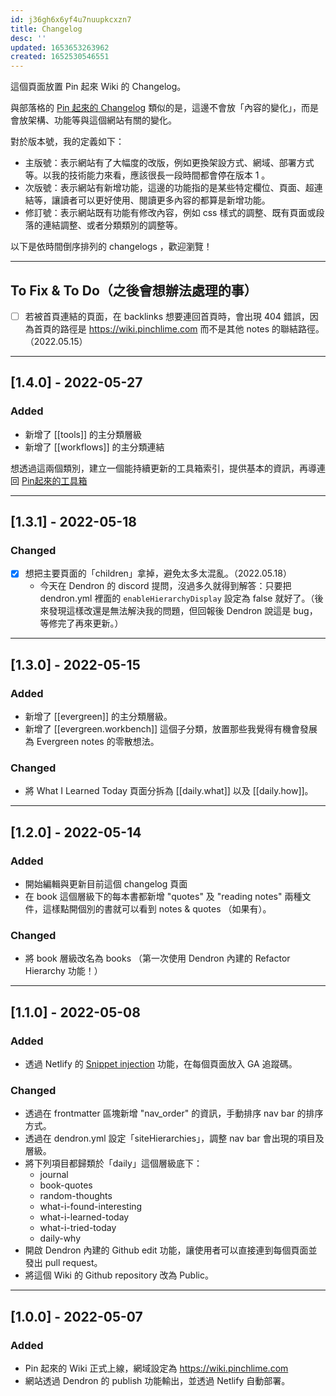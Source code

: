 ```yaml
---
id: j36gh6x6yf4u7nuupkcxzn7
title: Changelog
desc: ''
updated: 1653653263962
created: 1652530546551
---
```


這個頁面放置 Pin 起來 Wiki 的 Changelog。

與部落格的 [Pin 起來的 Changelog](https://pinchlime.com/changelog/) 類似的是，這邊不會放「內容的變化」，而是會放架構、功能等與這個網站有關的變化。

對於版本號，我的定義如下：

- 主版號：表示網站有了大幅度的改版，例如更換架設方式、網域、部署方式等。以我的技術能力來看，應該很長一段時間都會停在版本 1 。
- 次版號：表示網站有新增功能，這邊的功能指的是某些特定欄位、頁面、超連結等，讓讀者可以更好使用、閱讀更多內容的都算是新增功能。
- 修訂號：表示網站既有功能有修改內容，例如 css 樣式的調整、既有頁面或段落的連結調整、或者分類類別的調整等。

以下是依時間倒序排列的 changelogs ，歡迎瀏覽！

---

## To Fix & To Do（之後會想辦法處理的事）

- [ ] 若被首頁連結的頁面，在 backlinks 想要連回首頁時，會出現 404 錯誤，因為首頁的路徑是 https://wiki.pinchlime.com 而不是其他 notes 的聯結路徑。 （2022.05.15）

---

## [1.4.0] - 2022-05-27

### Added

- 新增了 [[tools]] 的主分類層級
- 新增了 [[workflows]] 的主分類連結

想透過這兩個類別，建立一個能持續更新的工具箱索引，提供基本的資訊，再導連回 [Pin起來的工具箱](https://pinchlime.com/toolbox)


---

## [1.3.1] - 2022-05-18

### Changed

- [x] 想把主要頁面的「children」拿掉，避免太多太混亂。（2022.05.18）
    - 今天在 Dendron 的 discord 提問，沒過多久就得到解答：只要把 dendron.yml 裡面的 `enableHierarchyDisplay` 設定為 false 就好了。（後來發現這樣改還是無法解決我的問題，但回報後 Dendron 說這是 bug，等修完了再來更新。）

---

## [1.3.0] - 2022-05-15

### Added 

- 新增了 [[evergreen]] 的主分類層級。
- 新增了 [[evergreen.workbench]] 這個子分類，放置那些我覺得有機會發展為 Evergreen notes 的零散想法。

### Changed

- 將 What I Learned Today 頁面分拆為 [[daily.what]] 以及 [[daily.how]]。

---

## [1.2.0] - 2022-05-14

### Added

- 開始編輯與更新目前這個 changelog 頁面
- 在 book 這個層級下的每本書都新增 "quotes" 及 "reading notes" 兩種文件，這樣點開個別的書就可以看到 notes & quotes （如果有）。

### Changed

- 將 book 層級改名為 books （第一次使用 Dendron 內建的 Refactor Hierarchy 功能！）

---

## [1.1.0] - 2022-05-08

### Added

- 透過 Netlify 的 [Snippet injection](https://docs.netlify.com/site-deploys/post-processing/snippet-injection/) 功能，在每個頁面放入 GA 追蹤碼。

### Changed

- 透過在 frontmatter 區塊新增 "nav_order" 的資訊，手動排序 nav bar 的排序方式。
- 透過在 dendron.yml 設定「siteHierarchies」，調整 nav bar 會出現的項目及層級。
- 將下列項目都歸類於「daily」這個層級底下：
    - journal
    - book-quotes
    - random-thoughts
    - what-i-found-interesting
    - what-i-learned-today
    - what-i-tried-today
    - daily-why
- 開啟 Dendron 內建的 Github edit 功能，讓使用者可以直接連到每個頁面並發出 pull request。
- 將這個 Wiki 的 Github repository 改為 Public。

---

## [1.0.0] - 2022-05-07

### Added

- Pin 起來的 Wiki 正式上線，網域設定為 https://wiki.pinchlime.com
- 網站透過 Dendron 的 publish 功能輸出，並透過 Netlify 自動部署。
